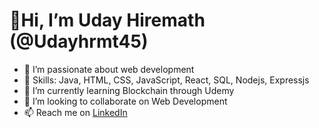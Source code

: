  <h1>👋Hi, I’m Uday Hiremath (@Udayhrmt45)</h1>
 <ul>
   <li>👀 I’m passionate about web development</li>
   <li>🌟 Skills: Java, HTML, CSS, JavaScript, React, SQL, Nodejs, Expressjs</li>
   <li>🌱 I’m currently learning Blockchain through Udemy</li>
   <li>💞️ I’m looking to collaborate on Web Development</li>
   <li>📫 Reach me on <a href="https://www.linkedin.com/in/uday-hiremath-0b9119292?lipi=urn%3Ali%3Apage%3Ad_flagship3_profile_view_base_contact_details%3BnFkyiHqMTt6ZNGJL6PAxaw%3D%3D">LinkedIn</a></li>
 </ul>
<!---
Udayhrmt45/Udayhrmt45 is a ✨ special ✨ repository because its `README.md` (this file) appears on your GitHub profile.
You can click the Preview link to take a look at your changes.
--->
